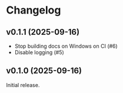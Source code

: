 # Changelog


## v0.1.1 (2025-09-16)

- Stop building docs on Windows on CI (#6)
- Disable logging (#5)

## v0.1.0 (2025-09-16)

Initial release.
